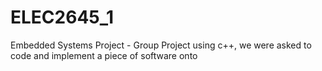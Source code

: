 # ELEC2645_1
Embedded Systems Project - Group Project using c++, we were asked to code and implement a piece of software onto 
